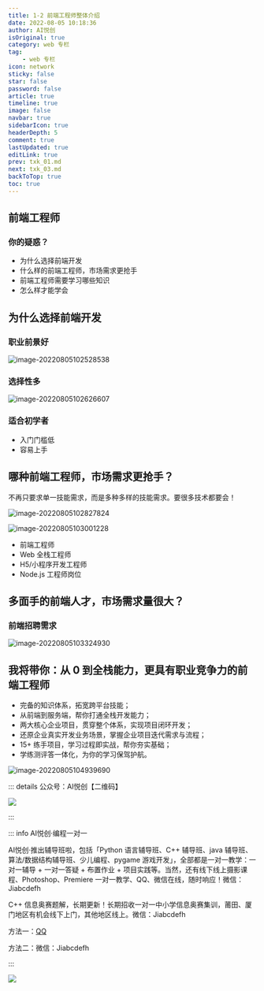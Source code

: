 ```yaml
---
title: 1-2 前端工程师整体介绍 
date: 2022-08-05 10:18:36
author: AI悦创
isOriginal: true
category: web 专栏
tag:
    - web 专栏
icon: network
sticky: false
star: false
password: false
article: true
timeline: true
image: false
navbar: true
sidebarIcon: true
headerDepth: 5
comment: true
lastUpdated: true
editLink: true
prev: txk_01.md
next: txk_03.md
backToTop: true
toc: true
---
```


## 前端工程师

### 你的疑惑？

- 为什么选择前端开发
- 什么样的前端工程师，市场需求更抢手
- 前端工程师需要学习哪些知识
- 怎么样才能学会

## 为什么选择前端开发

### 职业前景好 

![image-20220805102528538](./txk_02.assets/image-20220805102528538.png)

### 选择性多

![image-20220805102626607](./txk_02.assets/image-20220805102626607.png)



### 适合初学者

- 入门门槛低
- 容易上手

## 哪种前端工程师，市场需求更抢手？

不再只要求单一技能需求，而是多种多样的技能需求。要很多技术都要会！

![image-20220805102827824](./txk_02.assets/image-20220805102827824.png)



 ![image-20220805103001228](./txk_02.assets/image-20220805103001228.png)



- 前端工程师
- Web 全栈工程师
- H5/小程序开发工程师
- Node.js 工程师岗位

## 多面手的前端人才，市场需求量很大？

### 前端招聘需求

![image-20220805103324930](./txk_02.assets/image-20220805103324930.png)

## 我将带你：从 0 到全栈能力，更具有职业竞争力的前端工程师

- 完备的知识体系，拓宽跨平台技能；
- 从前端到服务端，帮你打通全栈开发能力；
- 两大核心企业项目，贯穿整个体系，实现项目闭环开发；
- 还原企业真实开发业务场景，掌握企业项目迭代需求与流程；
- 15+ 练手项目，学习过程即实战，帮你夯实基础；
- 学练测评答一体化，为你的学习保驾护航。

![image-20220805104939690](./txk_02.assets/image-20220805104939690.png)

























::: details 公众号：AI悦创【二维码】

![](/gzh.jpg)

:::

::: info AI悦创·编程一对一

AI悦创·推出辅导班啦，包括「Python 语言辅导班、C++ 辅导班、java 辅导班、算法/数据结构辅导班、少儿编程、pygame 游戏开发」，全部都是一对一教学：一对一辅导 + 一对一答疑 + 布置作业 + 项目实践等。当然，还有线下线上摄影课程、Photoshop、Premiere 一对一教学、QQ、微信在线，随时响应！微信：Jiabcdefh

C++ 信息奥赛题解，长期更新！长期招收一对一中小学信息奥赛集训，莆田、厦门地区有机会线下上门，其他地区线上。微信：Jiabcdefh

方法一：[QQ](http://wpa.qq.com/msgrd?v=3&uin=1432803776&site=qq&menu=yes)

方法二：微信：Jiabcdefh

:::

![](/zsxq.jpg)









